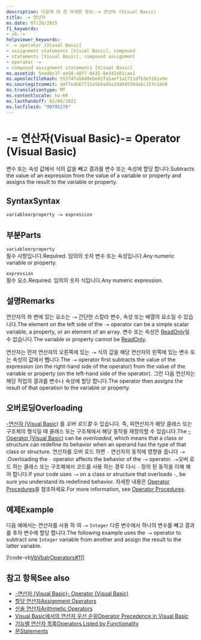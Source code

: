 ```yaml
---
description: 다음에 대 한 자세한 정보:-= 연산자 (Visual Basic)
title: -= 연산자
ms.date: 07/20/2015
f1_keywords:
- vb.-=
helpviewer_keywords:
- -= operator [Visual Basic]
- assignment statements [Visual Basic], compound
- statements [Visual Basic], compound assignment
- operator -=
- compound assignment statements [Visual Basic]
ms.assetid: 5ead0c37-ae50-48f7-8435-8e341d81cae1
ms.openlocfilehash: 55574fa56d0ebe02fa5aef1a2711dfb3e5161a9e
ms.sourcegitcommit: ddf7edb67715a5b9a45e3dd44536dabc153c1de0
ms.translationtype: MT
ms.contentlocale: ko-KR
ms.lasthandoff: 02/06/2021
ms.locfileid: "99795276"
---
```

# <a name="--operator-visual-basic"></a><span data-ttu-id="44152-103">-= 연산자(Visual Basic)</span><span class="sxs-lookup"><span data-stu-id="44152-103">-= Operator (Visual Basic)</span></span>

<span data-ttu-id="44152-104">변수 또는 속성 값에서 식의 값을 빼고 결과를 변수 또는 속성에 할당 합니다.</span><span class="sxs-lookup"><span data-stu-id="44152-104">Subtracts the value of an expression from the value of a variable or property and assigns the result to the variable or property.</span></span>  
  
## <a name="syntax"></a><span data-ttu-id="44152-105">Syntax</span><span class="sxs-lookup"><span data-stu-id="44152-105">Syntax</span></span>  
  
```vb  
variableorproperty -= expression  
```  
  
## <a name="parts"></a><span data-ttu-id="44152-106">부분</span><span class="sxs-lookup"><span data-stu-id="44152-106">Parts</span></span>  

 `variableorproperty`  
 <span data-ttu-id="44152-107">필수 사항입니다.</span><span class="sxs-lookup"><span data-stu-id="44152-107">Required.</span></span> <span data-ttu-id="44152-108">임의의 숫자 변수 또는 속성입니다.</span><span class="sxs-lookup"><span data-stu-id="44152-108">Any numeric variable or property.</span></span>  
  
 `expression`  
 <span data-ttu-id="44152-109">필수 요소.</span><span class="sxs-lookup"><span data-stu-id="44152-109">Required.</span></span> <span data-ttu-id="44152-110">임의의 숫자 식입니다.</span><span class="sxs-lookup"><span data-stu-id="44152-110">Any numeric expression.</span></span>  
  
## <a name="remarks"></a><span data-ttu-id="44152-111">설명</span><span class="sxs-lookup"><span data-stu-id="44152-111">Remarks</span></span>  

 <span data-ttu-id="44152-112">연산자의 좌 변에 있는 요소는 `-=` 간단한 스칼라 변수, 속성 또는 배열의 요소일 수 있습니다.</span><span class="sxs-lookup"><span data-stu-id="44152-112">The element on the left side of the `-=` operator can be a simple scalar variable, a property, or an element of an array.</span></span> <span data-ttu-id="44152-113">변수 또는 속성은 [ReadOnly](../modifiers/readonly.md)일 수 없습니다.</span><span class="sxs-lookup"><span data-stu-id="44152-113">The variable or property cannot be [ReadOnly](../modifiers/readonly.md).</span></span>  
  
 <span data-ttu-id="44152-114">연산자는 먼저 연산자의 오른쪽에 있는 `-=` 식의 값을 해당 연산자의 왼쪽에 있는 변수 또는 속성의 값에서 뺍니다.</span><span class="sxs-lookup"><span data-stu-id="44152-114">The `-=` operator first subtracts the value of the expression (on the right-hand side of the operator) from the value of the variable or property (on the left-hand side of the operator).</span></span> <span data-ttu-id="44152-115">그런 다음 연산자는 해당 작업의 결과를 변수나 속성에 할당 합니다.</span><span class="sxs-lookup"><span data-stu-id="44152-115">The operator then assigns the result of that operation to the variable or property.</span></span>  
  
## <a name="overloading"></a><span data-ttu-id="44152-116">오버로딩</span><span class="sxs-lookup"><span data-stu-id="44152-116">Overloading</span></span>  

 <span data-ttu-id="44152-117">[-연산자 (Visual Basic)](subtraction-operator.md) 를 *오버 로드할* 수 있습니다. 즉, 피연산자가 해당 클래스 또는 구조체의 형식일 때 클래스 또는 구조체에서 해당 동작을 재정의할 수 있습니다.</span><span class="sxs-lookup"><span data-stu-id="44152-117">The [- Operator (Visual Basic)](subtraction-operator.md) can be *overloaded*, which means that a class or structure can redefine its behavior when an operand has the type of that class or structure.</span></span> <span data-ttu-id="44152-118">연산자를 오버 로드 하면 `-` 연산자의 동작에 영향을 줍니다 `-=` .</span><span class="sxs-lookup"><span data-stu-id="44152-118">Overloading the `-` operator affects the behavior of the `-=` operator.</span></span> <span data-ttu-id="44152-119">`-=`오버 로드 하는 클래스 또는 구조체에서 코드를 사용 하는 경우 다시 `-` 정의 된 동작을 이해 해야 합니다.</span><span class="sxs-lookup"><span data-stu-id="44152-119">If your code uses `-=` on a class or structure that overloads `-`, be sure you understand its redefined behavior.</span></span> <span data-ttu-id="44152-120">자세한 내용은 [Operator Procedures](../../programming-guide/language-features/procedures/operator-procedures.md)을 참조하세요.</span><span class="sxs-lookup"><span data-stu-id="44152-120">For more information, see [Operator Procedures](../../programming-guide/language-features/procedures/operator-procedures.md).</span></span>  
  
## <a name="example"></a><span data-ttu-id="44152-121">예제</span><span class="sxs-lookup"><span data-stu-id="44152-121">Example</span></span>  

 <span data-ttu-id="44152-122">다음 예에서는 연산자를 사용 하 여 `-=` `Integer` 다른 변수에서 하나의 변수를 빼고 결과를 후자 변수에 할당 합니다.</span><span class="sxs-lookup"><span data-stu-id="44152-122">The following example uses the `-=` operator to subtract one `Integer` variable from another and assign the result to the latter variable.</span></span>  
  
 [!code-vb[VbVbalrOperators#11](~/samples/snippets/visualbasic/VS_Snippets_VBCSharp/VbVbalrOperators/VB/Class1.vb#11)]  
  
## <a name="see-also"></a><span data-ttu-id="44152-123">참고 항목</span><span class="sxs-lookup"><span data-stu-id="44152-123">See also</span></span>

- [<span data-ttu-id="44152-124">-연산자 (Visual Basic)</span><span class="sxs-lookup"><span data-stu-id="44152-124">- Operator (Visual Basic)</span></span>](subtraction-operator.md)
- [<span data-ttu-id="44152-125">할당 연산자</span><span class="sxs-lookup"><span data-stu-id="44152-125">Assignment Operators</span></span>](assignment-operators.md)
- [<span data-ttu-id="44152-126">산술 연산자</span><span class="sxs-lookup"><span data-stu-id="44152-126">Arithmetic Operators</span></span>](arithmetic-operators.md)
- [<span data-ttu-id="44152-127">Visual Basic에서의 연산자 우선 순위</span><span class="sxs-lookup"><span data-stu-id="44152-127">Operator Precedence in Visual Basic</span></span>](operator-precedence.md)
- [<span data-ttu-id="44152-128">기능별 연산자 목록</span><span class="sxs-lookup"><span data-stu-id="44152-128">Operators Listed by Functionality</span></span>](operators-listed-by-functionality.md)
- [<span data-ttu-id="44152-129">문</span><span class="sxs-lookup"><span data-stu-id="44152-129">Statements</span></span>](../../programming-guide/language-features/statements.md)
